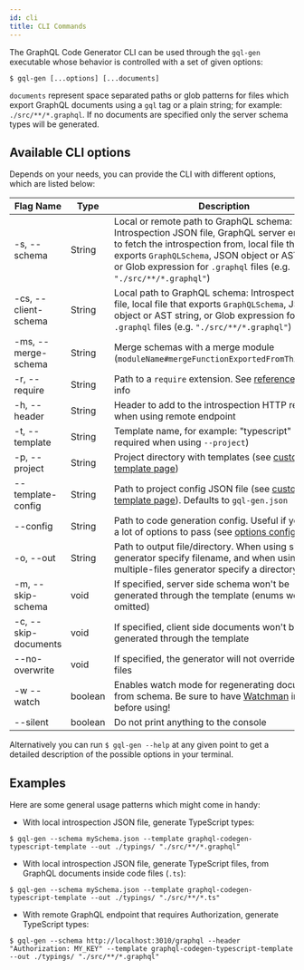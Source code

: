 ```yaml
---
id: cli
title: CLI Commands
---
```


The GraphQL Code Generator CLI can be used through the `gql-gen` executable whose behavior is controlled with a set of given options:

    $ gql-gen [...options] [...documents]

`documents` represent space separated paths or glob patterns for files which export GraphQL documents using a `gql` tag or a plain string; for example: `./src/**/*.graphql`. If no documents are specified only the server schema types will be generated.

## Available CLI options

Depends on your needs, you can provide the CLI with different options, which are listed below:

| Flag Name            | Type     | Description                                                                                                                                                                                                                                                          |
| -------------------- | -------- | -------------------------------------------------------------------------------------------------------------------------------------------------------------------------------------------------------------------------------------------------------------------- |
| -s, --schema         | String   | Local or remote path to GraphQL schema: Introspection JSON file, GraphQL server endpoint to fetch the introspection from, local file that exports `GraphQLSchema`, JSON object or AST string, or Glob expression for `.graphql` files (e.g. `"./src/**/*.graphql"`)  |
| -cs, --client-schema | String   | Local path to GraphQL schema: Introspection JSON file, local file that exports `GraphQLSchema`, JSON object or AST string, or Glob expression for `.graphql` files (e.g. `"./src/**/*.graphql"`)                                                                     |
| -ms, --merge-schema  | String   | Merge schemas with a merge module (`moduleName#mergeFunctionExportedFromThisModule`)                                                                                                                                                                                 |
| -r, --require        | String   | Path to a `require` extension. See [reference](https://gist.github.com/jamestalmage/df922691475cff66c7e6) for more info                                                                                                                                              |
| -h, --header         | String   | Header to add to the introspection HTTP request when using remote endpoint                                                                                                                                                                                           |
| -t, --template       | String   | Template name, for example: "typescript" (not required when using `--project`)                                                                                                                                                                                       |
| -p, --project        | String   | Project directory with templates (see [custom template page](../custom-codegen/template))                                                                                                                                                                            |
| --template-config    | String   | Path to project config JSON file (see [custom template page](../custom-codegen/template)). Defaults to `gql-gen.json`                                                                                                                                                |
| --config             | String   | Path to code generation config. Useful if you have a lot of options to pass (see [options config page](./codegen-config))                                                                                                                                            |
| -o, --out            | String   | Path to output file/directory. When using single-file generator specify filename, and when using multiple-files generator specify a directory                                                                                                                        |
| -m, --skip-schema    | void     | If specified, server side schema won't be generated through the template (enums won't be omitted)                                                                                                                                                                    |
| -c, --skip-documents | void     | If specified, client side documents won't be generated through the template                                                                                                                                                                                          |
| --no-overwrite       | void     | If specified, the generator will not override existing files                                                                                                                                                                                                         |
| -w --watch           | boolean  | Enables watch mode for regenerating documents from schema. Be sure to have [Watchman](https://facebook.github.io/watchman/) installed before using!                                                                                                                  |
| --silent             | boolean  | Do not print anything to the console                                                                                                                                                                                                                                 |

Alternatively you can run `$ gql-gen --help` at any given point to get a detailed description of the possible options in your terminal.

## Examples

Here are some general usage patterns which might come in handy:

- With local introspection JSON file, generate TypeScript types:

```
$ gql-gen --schema mySchema.json --template graphql-codegen-typescript-template --out ./typings/ "./src/**/*.graphql"
```

- With local introspection JSON file, generate TypeScript files, from GraphQL documents inside code files (`.ts`):

```
$ gql-gen --schema mySchema.json --template graphql-codegen-typescript-template --out ./typings/ "./src/**/*.ts"
```

- With remote GraphQL endpoint that requires Authorization, generate TypeScript types:

```
$ gql-gen --schema http://localhost:3010/graphql --header "Authorization: MY_KEY" --template graphql-codegen-typescript-template --out ./typings/ "./src/**/*.graphql"
```

